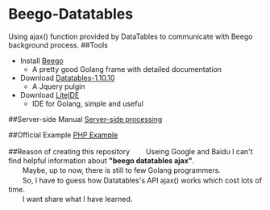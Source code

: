 # Beego-Datatables
Using ajax() function provided by DataTables to communicate with Beego background process.
##Tools
* Install  [Beego](beego.me)
	* A pretty good Golang frame with detailed documentation
* Download [Datatables-1.10.10](http://datatables.net/releases/DataTables-1.10.10.zip)
	* A Jquery pulgin
* Download [LiteIDE](http://www.golangtc.com/download/liteide)
	* IDE for Golang, simple and useful

##Server-side Manual
[Server-side processing](http://datatables.club/manual/server-side.html)

##Official Example
[PHP Example](http://datatables.club/manual/server-side.html)

##Reason of creating this repository
　　Useing Google and Baidu I can't find helpful information about <strong>"beego datatables ajax"</strong>.<br/>
　　Maybe, up to now, there is still to few Golang programmers.<br/> 
　　So, I have to guess how Datatables's API ajax() works which cost lots of time.<br/> 
　　I want share what I have learned.

